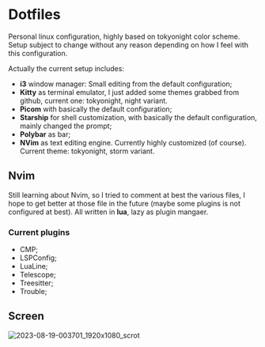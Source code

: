 # Dotfiles
Personal linux configuration, highly based on tokyonight color scheme. Setup subject to change without any reason depending on how I feel with this configuration. 

Actually the current setup includes:
- **i3** window manager: Small editing from the default configuration;
- **Kitty** as terminal emulator, I just added some themes grabbed from github, current one: tokyonight, night variant.
- **Picom** with basically the default configuration;
- **Starship** for shell customization, with basically the default configuration, mainly changed the prompt;
- **Polybar** as bar;
- **NVim** as text editing engine. Currently highly customized (of course). Current theme: tokyonight, storm variant.

## Nvim
Still learning about Nvim, so I tried to comment at best the various files, I hope to get better at those file in the future (maybe some plugins is not configured at best).
All written in **lua**, lazy as plugin mangaer.

### Current plugins
- CMP;
- LSPConfig;
- LuaLine;
- Telescope;
- Treesitter;
- Trouble;

## Screen
![2023-08-19-003701_1920x1080_scrot](https://github.com/Glareascum/dotfiles/assets/49961900/cc1dfc15-58bb-451e-92b5-cb92e93b6d5d)

